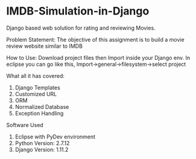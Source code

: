 # IMDB-Simulation-in-Django
Django based web solution for rating and reviewing Movies.

Problem Statement:
The objective of this assignment is to build a movie review website similar to IMDB

How to Use:
Download project files then Import inside your Django env.
In eclipse you can go like this, Import->general->filesystem->select project

What all it has covered:
1. Django Templates
2. Customized URL
3. ORM
4. Normalized Database 
5. Exception Handling

Software Used
1. Eclipse with PyDev environment
2. Python Version: 2.7.12
3. Django Version: 1.11.2

